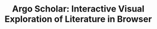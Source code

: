---
authors:
- Kevin Li
- Haoyang Yang
- Anish Upadhayay
- Zhiyan Zhou
- Jon Saad-Falcon
- Duen Horng Chau
link: https://poloclub.github.io/papers/22-vis-argoeval.pdf
tags:
- Human-centered computing
- Visual Analytics
title: "Argo Scholar: Interactive Visual Exploration of Literature in Browser"
venue: IEEE VIS (Poster)
year: 2022
---